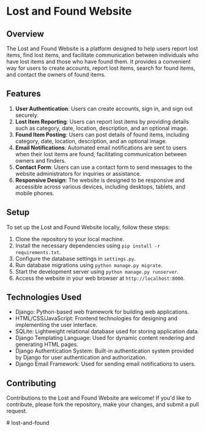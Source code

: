 # Lost and Found Website

## Overview
The Lost and Found Website is a platform designed to help users report lost items, find lost items, and facilitate communication between individuals who have lost items and those who have found them. It provides a convenient way for users to create accounts, report lost items, search for found items, and contact the owners of found items.

## Features
1. **User Authentication**: Users can create accounts, sign in, and sign out securely.
2. **Lost Item Reporting**: Users can report lost items by providing details such as category, date, location, description, and an optional image.
3. **Found Item Posting**: Users can post details of found items, including category, date, location, description, and an optional image.
4. **Email Notifications**: Automated email notifications are sent to users when their lost items are found, facilitating communication between owners and finders.
5. **Contact Form**: Users can use a contact form to send messages to the website administrators for inquiries or assistance.
6. **Responsive Design**: The website is designed to be responsive and accessible across various devices, including desktops, tablets, and mobile phones.

## Setup
To set up the Lost and Found Website locally, follow these steps:
1. Clone the repository to your local machine.
2. Install the necessary dependencies using `pip install -r requirements.txt`.
3. Configure the database settings in `settings.py`.
4. Run database migrations using `python manage.py migrate`.
5. Start the development server using `python manage.py runserver`.
6. Access the website in your web browser at `http://localhost:8000`.

## Technologies Used
- Django: Python-based web framework for building web applications.
- HTML/CSS/JavaScript: Frontend technologies for designing and implementing the user interface.
- SQLite: Lightweight relational database used for storing application data.
- Django Templating Language: Used for dynamic content rendering and generating HTML pages.
- Django Authentication System: Built-in authentication system provided by Django for user authentication and authorization.
- Django Email Framework: Used for sending email notifications to users.

## Contributing
Contributions to the Lost and Found Website are welcome! If you'd like to contribute, please fork the repository, make your changes, and submit a pull request.

#   l o s t - a n d - f o u n d  
 